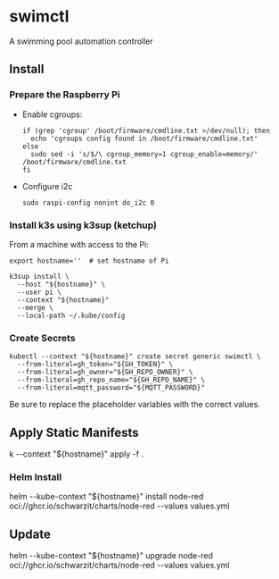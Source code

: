 # swimctl

A swimming pool automation controller


## Install

### Prepare the Raspberry Pi

* Enable cgroups:

    ```
    if (grep 'cgroup' /boot/firmware/cmdline.txt >/dev/null); then
      echo 'cgroups config found in /boot/firmware/cmdline.txt'
    else
      sudo sed -i 's/$/\ cgroup_memory=1 cgroup_enable=memory/' /boot/firmware/cmdline.txt
    fi
    ```

* Configure i2c

    ```
    sudo raspi-config nonint do_i2c 0
    ```


### Install k3s using k3sup (ketchup)

From a machine with access to the Pi:
```
export hostname=''  # set hostname of Pi

k3sup install \
  --host "${hostname}" \
  --user pi \
  --context "${hostname}"
  --merge \
  --local-path ~/.kube/config
```

### Create Secrets

```
kubectl --context "${hostname}" create secret generic swimctl \
  --from-literal=gh_token="${GH_TOKEN}" \
  --from-literal=gh_owner="${GH_REPO_OWNER}" \
  --from-literal=gh_repo_name="${GH_REPO_NAME}" \
  --from-literal=mqtt_password="${MQTT_PASSWORD}"
```

Be sure to replace the placeholder variables with the correct values.


## Apply Static Manifests

k --context "${hostname}" apply -f .


### Helm Install
helm --kube-context "${hostname}" install node-red oci://ghcr.io/schwarzit/charts/node-red --values values.yml


## Update
helm --kube-context "${hostname}" upgrade node-red oci://ghcr.io/schwarzit/charts/node-red --values values.yml
